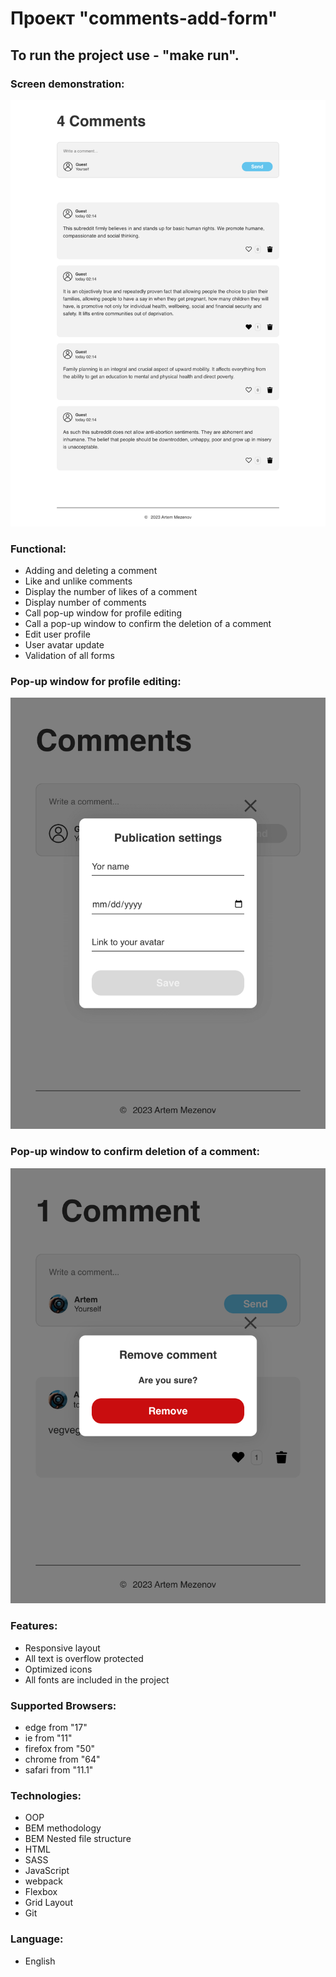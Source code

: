 # Проект "comments-add-form"

## To run the project use - "make run".

### Screen demonstration:
![main page](./screens/main.png)

### Functional:
* Adding and deleting a comment
* Like and unlike comments
* Display the number of likes of a comment
* Display number of comments
* Call pop-up window for profile editing
* Call a pop-up window to confirm the deletion of a comment
* Edit user profile
* User avatar update
* Validation of all forms

### Pop-up window for profile editing:
![popup edit](./screens/edit-popup.png)

### Pop-up window to confirm deletion of a comment:
![popup confirm](./screens/confirm-popup.png)

### Features:
* Responsive layout
* All text is overflow protected
* Optimized icons
* All fonts are included in the project

### Supported Browsers:
* edge from "17"
* ie from "11"
* firefox from "50"
* chrome from "64"
* safari from "11.1"

### Technologies:

* OOP
* BEM methodology
* BEM Nested file structure
* HTML
* SASS
* JavaScript
* webpack
* Flexbox
* Grid Layout
* Git

### Language:

* English
